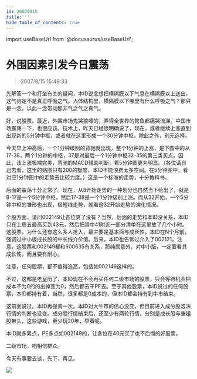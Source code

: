 ```yaml
---
id: 20070815 
title: ''
hide_table_of_contents: true
---
```


import useBaseUrl from '@docusaurus/useBaseUrl';

# 外围因素引发今日震荡

> 2007/8/15 15:49:33

<div style={{color: '#FF0000', fontWeight: 'normal'}}>

先解答一个和打坐有关的疑问，本ID说念想把横隔膜以下气息在横隔膜以上送出，这气肯定不是真正呼吸之气。人体结构里，横隔膜以下哪里有什么呼吸之气？那只是一念，以此一念带动那非气之气之真气。
</div>
 
<div style={{color: '#FF0000', fontWeight: 'bold'}}>

好，说股票。最近，外围市场鬼哭狼嚎的，弄得全世界的鳄鱼都痛哭流涕。中国市场震荡一下，也很应该。技术上，昨天已经很明确说了，现在，或者继续上涨直到出现新的5分钟中枢，或者就在这里形成一个30分钟中枢，除此之外，别无选择。
 
今天早上冲高后，一个1分钟级别的背驰就出现，整个1分钟的上涨，是下图中的从17-38，两个1分钟的中枢，37是对最后一个1分钟中枢32-35的第三类买点。因此，该上涨极端完美，背驰的MACD辅助判断，看5分钟图更为明显。（各位请自己去看，这里的贴图只有200的额度，本ID不能浪费太多空间。在5分钟图中，看对应1分钟图中的走势去比较力度。）这是一个标准的走势，十分教科书。
 
后面的震荡十分正常了。现在，从8开始走势的一种划分也自然当下给出了，就是8-17是一个5分钟中枢，然后17-38是一个1分钟级别上涨。而从32开始，一个5分钟中枢的雏形也出现，极短线走势，就看这32开始走势的演化情况。
 
个股方面，请问002149让各位爽了没有？当然，后面的走势和本ID没关系，本ID只在上周五最高买到43元，然后把其中41附近一部分清单在这里放了几个小时。这股票，为什么还有这么多人抢入，最主要是基本面与成长性。本ID在N个月前，强调过中小版成长股的中长线介价值。后来，本ID也告诉过介入了002121，注意，这股票和002149都和600635有关系，那纯属意外。对中小版，一定要看其成长性，而且要有耐心。
 
<div style={{fontSize: '32px', marginTop: '20px', marginBottom: '20px'}}>注意，任何股票，都不值得追高，包括如002149这样的。</div>
 
不过，这都是老皇历了，本ID现在不会再买任何二级市场的股票，只会等待机会把成本不为0的的出掉变为0，然后都去干PE去。至于其他股票，本ID说过的任何股票，本ID都持有着，当然，很多都是0成本的，但本ID都会持有到牛市结束。
 
这前面说过。本ID再强调一次，本ID对大牛市的信心没变，但目前进入成分股泡沫行情的判断也没变。成分股行情结束后，还至少有两轮行情，分别是成长股与重组股带头，这些游戏，至少玩20年，早着呢。
 
本ID就多累点，PE多点如002149的，让各位在40元买了也不后悔的好股票。
 
二级市场，咱相信群众。
 
今天有事要去谈，先下，再见。

</div>

<div style={{textAlign: 'left', marginTop: '30px'}}>
<img src={useBaseUrl('/img/economics/20070815/20070815.jpg')} /><br/><br/>
</div>